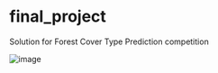 # final_project
Solution for Forest Cover Type Prediction competition

![image](https://user-images.githubusercontent.com/75207011/168317447-aba16bc1-32fb-4081-8b05-cfe2c65c9827.png)

